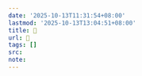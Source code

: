 ```yaml
---
date: '2025-10-13T11:31:54+08:00'
lastmod: '2025-10-13T13:04:51+08:00'
title: 󰫂
url: 󰫂
tags: []
src:
note:
---
```

